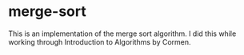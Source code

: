 # merge-sort
This is an implementation of the merge sort algorithm.
I did this while working through Introduction to Algorithms by Cormen.
